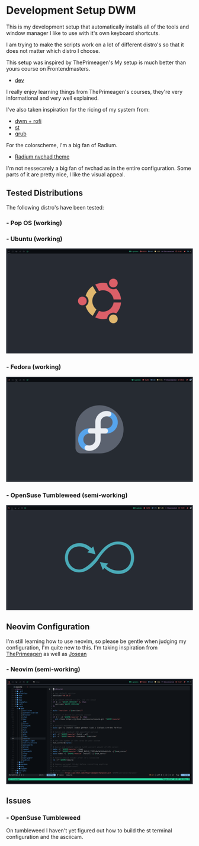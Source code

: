 # Development Setup DWM

This is my development setup that automatically installs all of the tools and window manager I like to use with it's own keyboard shortcuts.

I am trying to make the scripts work on a lot of different distro's so that it does not matter which distro I choose.

This setup was inspired by ThePrimeagen's My setup is much better than yours course on Frontendmasters.
- [dev](https://github.com/ThePrimeagen/dev)

I really enjoy learning things from ThePrimeagen's courses, they're very informational and very well explained.


I've also taken inspiration for the ricing of my system from:
- [dwm + rofi](https://github.com/siduck/chadwm)
- [st](https://github.com/siduck/st)
- [grub](https://www.pling.com/p/1482847/)

For the colorscheme, I'm a big fan of Radium.
- [Radium nvchad theme](https://nvchad.com/themes)

I'm not nessecarely a big fan of nvchad as in the entire configuration. 
Some parts of it are pretty nice, I like the visual appeal.

## Tested Distributions

The following distro's have been tested:

### - Pop OS (working)


### - Ubuntu (working)
![Ubuntu Setup](https://raw.githubusercontent.com/simbaclaws/dev-linux/main/examples/tested_ubuntu.png)

### - Fedora (working)
![Fedora Setup](https://raw.githubusercontent.com/simbaclaws/dev-linux/main/examples/tested_fedora.png)

### - OpenSuse Tumbleweed (semi-working)
![Tumbleweed Setup](https://raw.githubusercontent.com/simbaclaws/dev-linux/main/examples/tested_tumbleweed.png)

## Neovim Configuration

I'm still learning how to use neovim, so please be gentle when judging my configuration, I'm quite new to this.
I'm taking inspiration from [ThePrimeagen](https://github.com/ThePrimeagen/) as well as [Josean](https://github.com/josean-dev/dev-environment-files)

### - Neovim (semi-working)
![Neovim Setup](https://raw.githubusercontent.com/simbaclaws/dev-linux/main/examples/neovim.png)

## Issues

### - OpenSuse Tumbleweed

On tumbleweed I haven't yet figured out how to build the st terminal configuration and the asciicam.
